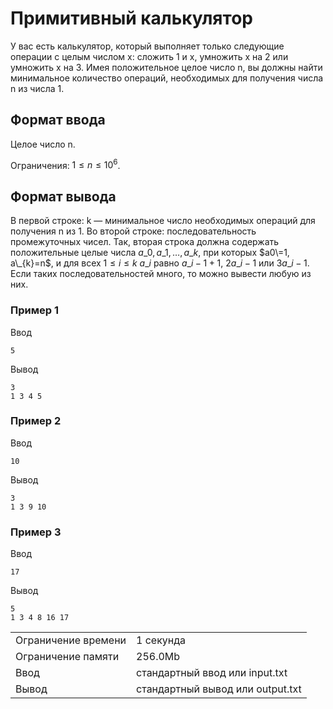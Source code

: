 # Примитивный калькулятор

У вас есть калькулятор, который выполняет только следующие операции с целым числом x: сложить 1 и x, умножить x на 2 или умножить x на 3. Имея положительное целое число n, вы должны найти минимальное количество операций, необходимых для получения числа n из числа 1.

## Формат ввода

Целое число n.

Ограничения: $1 \le n \le 10^6$.

## Формат вывода

В первой строке: k — минимальное число необходимых операций для получения n из 1. Во второй строке: последовательность промежуточных чисел. Так, вторая строка должна содержать положительные целые числа $a\_0, a\_1, \dotsc, a\_{k}$, при которых $a0\=1, a\_{k}=n$, и для всех $1 \le i \le k$ $a\_{i}$​ равно $a\_{i-1}+1$, $2a\_{i-1}$​ или $3a\_{i-1}$​. Если таких последовательностей много, то можно вывести любую из них.

### Пример 1

Ввод

    5
    

Вывод

    3
    1 3 4 5
    

### Пример 2

Ввод

    10
    

Вывод

    3
    1 3 9 10
    

### Пример 3

Ввод

    17
    

Вывод

    5
    1 3 4 8 16 17
    

<table>
 <tr class="time-limit">
    <td class="property-title">Ограничение времени</td>
    <td>1&nbsp;секунда</td>
 </tr>
 <tr class="memory-limit">
    <td class="property-title">Ограничение памяти</td>
    <td>256.0Mb</td>
 </tr>
 <tr class="input-file">
    <td class="property-title">Ввод</td>
    <td colspan="1">стандартный ввод или input.txt</td>
 </tr>
 <tr class="output-file">
    <td class="property-title">Вывод</td>
    <td colspan="1">стандартный вывод или output.txt</td>
 </tr>
</table>
